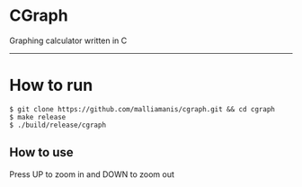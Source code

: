 # CGraph
Graphing calculator written in C

----

# How to run
```
$ git clone https://github.com/malliamanis/cgraph.git && cd cgraph
$ make release
$ ./build/release/cgraph
```

## How to use
Press UP to zoom in and DOWN to zoom out
